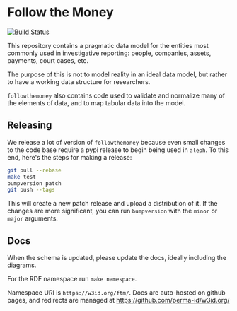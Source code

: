 # Follow the Money

[![Build Status](https://travis-ci.org/alephdata/followthemoney.png?branch=master)](https://travis-ci.org/alephdata/followthemoney)

This repository contains a pragmatic data model for the entities most
commonly used in investigative reporting: people, companies, assets,
payments, court cases, etc.

The purpose of this is not to model reality in an ideal data model, but
rather to have a working data structure for researchers.

`followthemoney` also contains code used to validate and normalize many
of the elements of data, and to map tabular data into the model.

## Releasing

We release a lot of version of `followthemoney` because even small changes
to the code base require a pypi release to begin being used in `aleph`. To
this end, here's the steps for making a release:

```bash
git pull --rebase
make test
bumpversion patch
git push --tags
```

This will create a new patch release and upload a distribution of it. If
the changes are more significant, you can run `bumpversion` with the `minor`
or `major` arguments.

## Docs

When the schema is updated, please update the docs, ideally including the diagrams.

For the RDF namespace run `make namespace`.

Namespace URI is `https://w3id.org/ftm/`. Docs are auto-hosted on github pages, and redirects are managed at https://github.com/perma-id/w3id.org/
